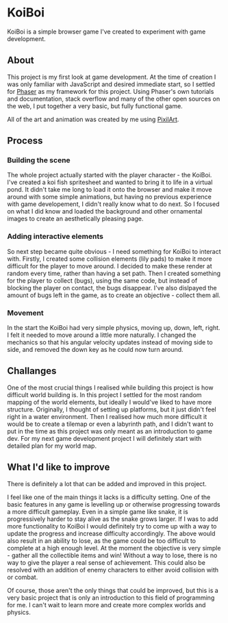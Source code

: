 # KoiBoi

KoiBoi is a simple browser game I've created to experiment with game development.

## About

This project is my first look at game development. At the time of creation I was only familiar with JavaScript and desired immediate start, so I settled for [Phaser](https://phaser.io/) as my framework for this project. Using Phaser's own tutorials and documentation, stack overflow and many of the other open sources on the web, I put together a very basic, but fully functional game. 

All of the art and animation was created by me using [PixilArt](https://www.pixilart.com/).

## Process

### Building the scene

The whole project actually started with the player character - the KoiBoi. I've created a koi fish spritesheet and wanted to bring it to life in a virtual pond. It didn't take me long to load it onto the browser and make it move around with some simple animations, but having no previous experience with game developement, I didn't really know what to do next. So I focused on what I did know and loaded the background and other ornamental images to create an aesthetically pleasing page.

### Adding interactive elements

So next step became quite obvious - I need something for KoiBoi to interact with. Firstly, I created some collision elements (lily pads) to make it more difficult for the player to move around. I decided to make these render at random every time, rather than having a set path. Then I created something for the player to collect (bugs), using the same code, but instead of blocking the player on contact, the bugs disappear. I've also dislpayed the amount of bugs left in the game, as to create an objective - collect them all. 

### Movement

In the start the KoiBoi had very simple physics, moving up, down, left, right. I felt it needed to move around a little more naturally. I changed the mechanics so that his angular velocity updates instead of moving side to side, and removed the down key as he could now turn around.

## Challanges

One of the most crucial things I realised while building this project is how difficult world building is. In this project I settled for the most random mapping of the world elements, but ideally I would've liked to have more structure. Originally, I thought of setting up platforms, but it just didn't feel right in a water environment. Then I realised how much more difficult it would be to create a tilemap or even a labyrinth path, and I didn't want to put in the time as this project was only meant as an introduction to game dev. For my next game development project I will definitely start with detailed plan for my world map.

## What I'd like to improve

There is definitely a lot that can be added and improved in this project. 

I feel like one of the main things it lacks is a difficulty setting. One of the basic features in any game is levelling up or otherwise progressing towards a more difficult gameplay. Even in a simple game like snake, it is progressively harder to stay alive as the snake grows larger. If I was to add more functionality to KoiBoi I would definitely try to come up with a way to update the progress and increase difficulty accordingly.
The above would also result in an ability to lose, as the game could be too difficult to complete at a high enough level. At the moment the objective is very simple - gather all the collectible items and win! Without a way to lose, there is no way to give the player a real sense of achievement. This could also be resolved with an addition of enemy characters to either avoid collision with or combat.

Of course, those aren't the only things that could be improved, but this is a very basic project that is only an introduction to this field of programming for me. I can't wait to learn more and create more complex worlds and physics. 
